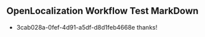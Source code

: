 ## OpenLocalization Workflow Test MarkDown
* 3cab028a-0fef-4d91-a5df-d8d1feb4668e thanks!

<!--HONumber=Aug16_HO4-->


